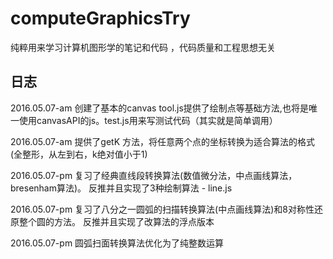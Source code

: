 # computeGraphicsTry
纯粹用来学习计算机图形学的笔记和代码  ，代码质量和工程思想无关

## 日志

2016.05.07-am 创建了基本的canvas  tool.js提供了绘制点等基础方法,也将是唯一使用canvasAPI的js。test.js用来写测试代码（其实就是简单调用）

2016.05.07-am 提供了getK 方法，将任意两个点的坐标转换为适合算法的格式(全整形，从左到右，k绝对值小于1)

2016.05.07-pm 复习了经典直线段转换算法(数值微分法，中点画线算法，bresenham算法)。 反推并且实现了3种绘制算法 - line.js

2016.05.07-pm 复习了八分之一圆弧的扫描转换算法(中点画线算法)和8对称性还原整个圆的方法。 反推并且实现了改算法的浮点版本

2016.05.07-pm 圆弧扫面转换算法优化为了纯整数运算

